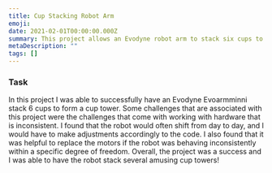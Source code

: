 ```yaml
---
title: Cup Stacking Robot Arm
emoji: 
date: 2021-02-01T00:00:00.000Z
summary: This project allows an Evodyne robot arm to stack six cups to form a tower.
metaDescription: ""
tags: []
---
```


### Task

In this project I was able to successfully have an Evodyne Evoarmminni stack 6 cups to form a cup tower. Some challenges that are associated with this project were the challenges that come with working with hardware that is inconsistent. I found that the robot would often shift from day to day, and I would have to make adjustments accordingly to the code. I also found that it was helpful to replace the motors if the robot was behaving inconsistently within a specific degree of freedom. Overall, the project was a success and I was able to have the robot stack several amusing cup towers!